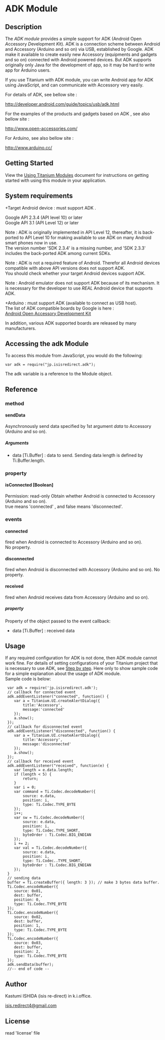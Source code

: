 # ADK Module

## Description

The *ADK module* provides a simple support for ADK (Android Open *A*ccessory *D*evelopment *K*it).
ADK is a connection scheme between Android and Accessory (Arduino and so on) via USB, established by Google.
ADK make it available to create easily new Accessory (equipments and gadgets and so on) connected with Android powered devices.
But ADK supports originally only Java for the development of app, so it may be hard to write app for Arduino users.

If you use Titanium with ADK module, you can write Android app for ADK using JavaScript, and can communicate with Accessory very easily.


For details of ADK, see bellow site  :

<http://developer.android.com/guide/topics/usb/adk.html>

For the examples of the products and gadgets based on ADK , see also bellow site :

<http://www.open-accessories.com/>

For Arduino, see also bellow site :

<http://www.arduino.cc/>

## Getting Started

View the [Using Titanium Modules](https://wiki.appcelerator.org/display/tis/Using+Titanium+Modules) document for instructions on getting started with using this module in your application.


## System requirements

+Target Android device : must support ADK .
	
Google API 2.3.4 (API level 10) or later  
Google API 3.1 (API Level 12) or later  
	
Note : ADK is originally implemented in API Level 12, thereafter, it is back-ported to API Level 10 for making available to use ADK on many Android smart phones now in use.  
The version number 'SDK 2.3.4' is a missing number, and 'SDK 2.3.3' includes the back-ported ADK among current SDKs.  
		
Note : ADK is not a required feature of Android. Therefor all Android devices compatible with above API versions does not support ADK.  
You should check whether your target Android devices support ADK.  
		
Note : Android emulator does not support ADK because of its mechanism. It is necessary for the developer to use *REAL* Android device that supports ADK.

+Arduino : must support ADK (available to connect as USB host).  
The list of ADK compatible boards by Google is here :  
[Android Open Accessory Development Kit](http://developer.android.com/guide/topics/usb/adk.html)
	
In addition, various ADK supported boards are released by many manufacturers.
	
## Accessing the adk Module

To access this module from JavaScript, you would do the following:

	var adk = require("jp.isisredirect.adk");

The adk variable is a reference to the Module object.	

## Reference

### method
#### sendData  
Asynchronously send data specified by 1st argument *data* to Accessory (Arduino and so on).
##### Arguments
+	data [Ti.Buffer] : data to send. Sending data length is defined by Ti.Buffer.length.

### property
#### isConnected  [Boolean]
Permission: read-only
Obtain whether Android is connected to Accessory (Arduino and so on).  
true means 'connected' , and false means 'disconnected'.

### events
#### connected
fired when Android is connected to Accessory (Arduino and so on).  
No property.

#### disconnected
fired when Android is disconnected with Accessory (Arduino and so on).
No property.

#### received
fired when Android receives data from Accessory (Arduino and so on).
##### property
Property of the object passed to the event callback:

+	data [Ti.Buffer] :  received data  

## Usage
If any required configuration for ADK is not done, then ADK module cannot work fine.
For details of setting configurations of your Titanium project that is necessary to use ADK, see [Step by step](./stepbystep.html).
Here only to show sample code for a simple explanation about the usage of ADK module.  
Sample code is below:

     var adk = require('jp.isisredirect.adk');  
     // callback for connected event  
     adk.addEventListener("connected", function() {  
     	var a = Titanium.UI.createAlertDialog({  
     		title:'Accessory',  
     		message:'connected'  
     	});  
     	a.show();  
     });  
     // callback for disconnected event  
     adk.addEventListener("disconnected", function() {  
     	var a = Titanium.UI.createAlertDialog({  
     		title:'Accessory',  
     		message:'disconnected'  
     	});  
     	a.show();  
     });  
     // callback for received event  
     adk.addEventListener("received", function(e) {  
     	var length = e.data.length;  
     	if (length < 5) {  
     		return;  
     	}  
     	var i = 0;  
     	var command = Ti.Codec.decodeNumber({  
     		source: e.data,  
     		position: i,  
     		type: Ti.Codec.TYPE_BYTE  
     	});  
     	i++;  
     	var sw = Ti.Codec.decodeNumber({  
     		source: e.data,  
     		position: i,  
     		type: Ti.Codec.TYPE_SHORT,  
     		byteOrder : Ti.Codec.BIG_ENDIAN  
     	});  
     	i += 2;  
     	var val = Ti.Codec.decodeNumber({  
     		source: e.data,  
     		position: i,  
     		type: Ti.Codec..TYPE_SHORT,  
     		byteOrder : Ti.Codec.BIG_ENDIAN  
     	});  
     }  
     // sending data  
     buffer = Ti.createBuffer({ length: 3 }); // make 3 bytes data buffer.   
     Ti.Codec.encodeNumber({  
     	source: 0x01,  
     	dest: buffer,  
     	position: 0,  
     	type: Ti.Codec.TYPE_BYTE  
     });  
     Ti.Codec.encodeNumber({  
     	source: 0x02,  
     	dest: buffer,  
     	position: 1,  
     	type: Ti.Codec.TYPE_BYTE  
     });  
     Ti.Codec.encodeNumber({  
     	source: 0x03,  
     	dest: buffer,  
     	position: 2,  
     	type: Ti.Codec.TYPE_BYTE  
     });  
     adk.sendData(buffer);	
     //-- end of code --



## Author

Kastumi ISHIDA (isis re-direct) in k.i.office.

isis.redirect4@gmail.com


## License

read 'license' file
